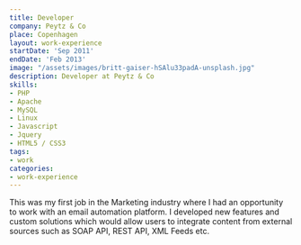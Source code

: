 ```yaml
---
title: Developer
company: Peytz & Co
place: Copenhagen
layout: work-experience
startDate: 'Sep 2011'
endDate: 'Feb 2013'
image: "/assets/images/britt-gaiser-hSAlu33padA-unsplash.jpg"
description: Developer at Peytz & Co
skills:
- PHP
- Apache
- MySQL
- Linux
- Javascript
- Jquery
- HTML5 / CSS3
tags:
- work
categories:
- work-experience
---
```


This was my first job in the Marketing industry where I had an opportunity to work with an email automation platform. I developed new features and custom solutions which would allow users to integrate content from external sources such as SOAP API, REST API, XML Feeds etc. 

